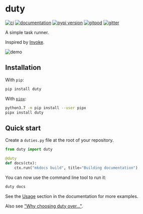 # duty

[![ci](https://github.com/pawamoy/duty/workflows/ci/badge.svg)](https://github.com/pawamoy/duty/actions?query=workflow%3Aci)
[![documentation](https://img.shields.io/badge/docs-mkdocs%20material-blue.svg?style=flat)](https://pawamoy.github.io/duty/)
[![pypi version](https://img.shields.io/pypi/v/duty.svg)](https://pypi.org/project/duty/)
[![gitpod](https://img.shields.io/badge/gitpod-workspace-blue.svg?style=flat)](https://gitpod.io/#https://github.com/pawamoy/duty)
[![gitter](https://badges.gitter.im/join%20chat.svg)](https://gitter.im/duty/community)

A simple task runner.

Inspired by [Invoke](https://github.com/pyinvoke/invoke).

![demo](demo.svg)

## Installation

With `pip`:
```bash
pip install duty
```

With [`pipx`](https://github.com/pipxproject/pipx):
```bash
python3.7 -m pip install --user pipx
pipx install duty
```

## Quick start

Create a `duties.py` file at the root of your repository.

```python
from duty import duty

@duty
def docs(ctx):
    ctx.run("mkdocs build", title="Building documentation")
```

You can now use the command line tool to run it:

```bash
duty docs
```

See the [Usage](https://pawamoy.github.io/duty/usage/)
section in the documentation for more examples.

Also see ["Why choosing duty over..."](https://pawamoy.github.io/duty/#why-duty-over).

